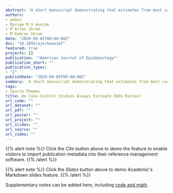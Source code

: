 ```yaml
---
abstract: 'A short manuscript demonstrating that estimates from most case-control designs cannot be interpreted as odds ratios.'
authors:
- admin
- Myriam M G Hunink
- M Arfan Ikram
- M Kamran Ikram
date: "2020-09-05T00:00:00Z"
doi: "10.1093/aje/kwaa167"
featured: true
projects: []
publication: '*American Journal of Epidemiology*'
publication_short: ""
publication_types:
- "2"
publishDate: "2020-09-05T00:00:00Z"
summary:  A short manuscript demonstrating that estimates from most case-control designs cannot be interpreted as odds ratios.
tags:
- Source Themes
title: Do Case-Control Studies Always Estimate Odds Ratios?
url_code: ""
url_dataset: ""
url_pdf: ""
url_poster: ""
url_project: ""
url_slides: ""
url_source: ""
url_video: ""
---
```


{{% alert note %}}
Click the *Cite* button above to demo the feature to enable visitors to import publication metadata into their reference management software.
{{% /alert %}}

{{% alert note %}}
Click the *Slides* button above to demo Academic's Markdown slides feature.
{{% /alert %}}

Supplementary notes can be added here, including [code and math](https://sourcethemes.com/academic/docs/writing-markdown-latex/).
